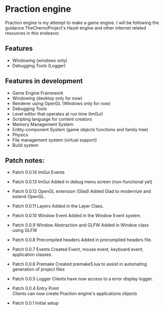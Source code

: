 # Praction engine

Praction engine is my attempt to make a game engine. I will be following the guidance TheChernoProject's Hazel engine and other internet related resources in this endeavor. 

## Features
* Windowing (windows only)
* Debugging Tools (Logger)

## Features in development
* Game Engine Framework
* Windowing (desktop only for now)
* Renderer using OpenGL (Windows only for now)
* Debugging Tools
* Level editor that operates at run time (ImGui)
* Scripting language for content creators
* Memory Management System
* Entity-component System (game objects functions and family tree)
* Physics
* File management system (virtual support)
* Build system

## Patch notes:
* Patch 0.0.14 ImGui Events

* Patch 0.0.13 ImGui
Added in debug menu screen (non-functional yet)

* Patch 0.0.12 OpenGL extension (Glad)
Added Glad to modernize and extend OpenGL.

* Patch 0.0.11 Layers
Added in the Layer Class.

* Patch 0.0.10 Window Event
Added in the Window Event system.

* Patch 0.0.9 Window Abstraction and GLFW
Added in Window class using GLFW

* Patch 0.0.8 Precompiled headers
Added in precompiled headers file. 

* Patch 0.0.7 Events
Created Event, mouse event, keyboard event, application classes.

* Patch 0.0.6 Premake
Created premake5.lua to assist in automating generation of project files 

* Patch 0.0.5 Logger
Clients have now access to a error display logger. 

* Patch 0.0.4 Entry Point  
Clients can now create Praction engine's applications objects

* Patch 0.0.1 Initial setup